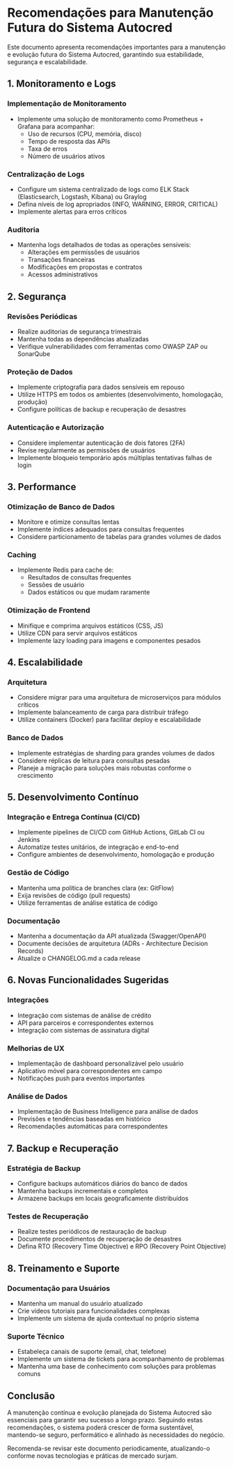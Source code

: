 # Recomendações para Manutenção Futura do Sistema Autocred

Este documento apresenta recomendações importantes para a manutenção e evolução futura do Sistema Autocred, garantindo sua estabilidade, segurança e escalabilidade.

## 1. Monitoramento e Logs

### Implementação de Monitoramento
- Implemente uma solução de monitoramento como Prometheus + Grafana para acompanhar:
  - Uso de recursos (CPU, memória, disco)
  - Tempo de resposta das APIs
  - Taxa de erros
  - Número de usuários ativos

### Centralização de Logs
- Configure um sistema centralizado de logs como ELK Stack (Elasticsearch, Logstash, Kibana) ou Graylog
- Defina níveis de log apropriados (INFO, WARNING, ERROR, CRITICAL)
- Implemente alertas para erros críticos

### Auditoria
- Mantenha logs detalhados de todas as operações sensíveis:
  - Alterações em permissões de usuários
  - Transações financeiras
  - Modificações em propostas e contratos
  - Acessos administrativos

## 2. Segurança

### Revisões Periódicas
- Realize auditorias de segurança trimestrais
- Mantenha todas as dependências atualizadas
- Verifique vulnerabilidades com ferramentas como OWASP ZAP ou SonarQube

### Proteção de Dados
- Implemente criptografia para dados sensíveis em repouso
- Utilize HTTPS em todos os ambientes (desenvolvimento, homologação, produção)
- Configure políticas de backup e recuperação de desastres

### Autenticação e Autorização
- Considere implementar autenticação de dois fatores (2FA)
- Revise regularmente as permissões de usuários
- Implemente bloqueio temporário após múltiplas tentativas falhas de login

## 3. Performance

### Otimização de Banco de Dados
- Monitore e otimize consultas lentas
- Implemente índices adequados para consultas frequentes
- Considere particionamento de tabelas para grandes volumes de dados

### Caching
- Implemente Redis para cache de:
  - Resultados de consultas frequentes
  - Sessões de usuário
  - Dados estáticos ou que mudam raramente

### Otimização de Frontend
- Minifique e comprima arquivos estáticos (CSS, JS)
- Utilize CDN para servir arquivos estáticos
- Implemente lazy loading para imagens e componentes pesados

## 4. Escalabilidade

### Arquitetura
- Considere migrar para uma arquitetura de microserviços para módulos críticos
- Implemente balanceamento de carga para distribuir tráfego
- Utilize containers (Docker) para facilitar deploy e escalabilidade

### Banco de Dados
- Implemente estratégias de sharding para grandes volumes de dados
- Considere réplicas de leitura para consultas pesadas
- Planeje a migração para soluções mais robustas conforme o crescimento

## 5. Desenvolvimento Contínuo

### Integração e Entrega Contínua (CI/CD)
- Implemente pipelines de CI/CD com GitHub Actions, GitLab CI ou Jenkins
- Automatize testes unitários, de integração e end-to-end
- Configure ambientes de desenvolvimento, homologação e produção

### Gestão de Código
- Mantenha uma política de branches clara (ex: GitFlow)
- Exija revisões de código (pull requests)
- Utilize ferramentas de análise estática de código

### Documentação
- Mantenha a documentação da API atualizada (Swagger/OpenAPI)
- Documente decisões de arquitetura (ADRs - Architecture Decision Records)
- Atualize o CHANGELOG.md a cada release

## 6. Novas Funcionalidades Sugeridas

### Integrações
- Integração com sistemas de análise de crédito
- API para parceiros e correspondentes externos
- Integração com sistemas de assinatura digital

### Melhorias de UX
- Implementação de dashboard personalizável pelo usuário
- Aplicativo móvel para correspondentes em campo
- Notificações push para eventos importantes

### Análise de Dados
- Implementação de Business Intelligence para análise de dados
- Previsões e tendências baseadas em histórico
- Recomendações automáticas para correspondentes

## 7. Backup e Recuperação

### Estratégia de Backup
- Configure backups automáticos diários do banco de dados
- Mantenha backups incrementais e completos
- Armazene backups em locais geograficamente distribuídos

### Testes de Recuperação
- Realize testes periódicos de restauração de backup
- Documente procedimentos de recuperação de desastres
- Defina RTO (Recovery Time Objective) e RPO (Recovery Point Objective)

## 8. Treinamento e Suporte

### Documentação para Usuários
- Mantenha um manual do usuário atualizado
- Crie vídeos tutoriais para funcionalidades complexas
- Implemente um sistema de ajuda contextual no próprio sistema

### Suporte Técnico
- Estabeleça canais de suporte (email, chat, telefone)
- Implemente um sistema de tickets para acompanhamento de problemas
- Mantenha uma base de conhecimento com soluções para problemas comuns

## Conclusão

A manutenção contínua e evolução planejada do Sistema Autocred são essenciais para garantir seu sucesso a longo prazo. Seguindo estas recomendações, o sistema poderá crescer de forma sustentável, mantendo-se seguro, performático e alinhado às necessidades do negócio.

Recomenda-se revisar este documento periodicamente, atualizando-o conforme novas tecnologias e práticas de mercado surjam.
